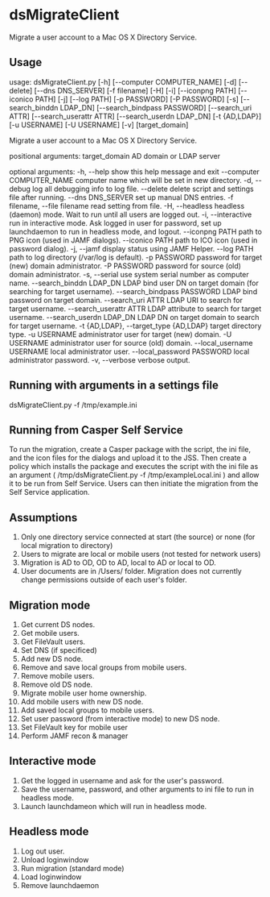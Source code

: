# dsMigrateClient
Migrate a user account to a Mac OS X Directory Service.

## Usage
usage: dsMigrateClient.py [-h] [--computer COMPUTER_NAME] [-d] [--delete]
                          [--dns DNS_SERVER] [-f filename] [-H] [-i]
                          [--iconpng PATH] [--iconico PATH] [-j] [--log PATH]
                          [-p PASSWORD] [-P PASSWORD] [-s]
                          [--search_binddn LDAP_DN]
                          [--search_bindpass PASSWORD] [--search_uri ATTR]
                          [--search_userattr ATTR] [--search_userdn LDAP_DN]
                          [-t {AD,LDAP}] [-u USERNAME] [-U USERNAME] [-v]
                          [target_domain]

Migrate a user account to a Mac OS X Directory Service.

positional arguments:
  target_domain         AD domain or LDAP server

optional arguments:
  -h, --help            show this help message and exit
  --computer COMPUTER_NAME
                        computer name which will be set in new directory.
  -d, --debug           log all debugging info to log file.
  --delete              delete script and settings file after running.
  --dns DNS_SERVER      set up manual DNS entries.
  -f filename, --file filename
                        read setting from file.
  -H, --headless        headless (daemon) mode. Wait to run until all users
                        are logged out.
  -i, --interactive     run in interactive mode. Ask logged in user for
                        password, set up launchdaemon to run in headless mode,
                        and logout.
  --iconpng PATH        path to PNG icon (used in JAMF dialogs).
  --iconico PATH        path to ICO icon (used in password dialog).
  -j, --jamf            display status using JAMF Helper.
  --log PATH            path to log directory (/var/log is default).
  -p PASSWORD           password for target (new) domain administrator.
  -P PASSWORD           password for source (old) domain administrator.
  -s, --serial          use system serial number as computer name.
  --search_binddn LDAP_DN
                        LDAP bind user DN on target domain (for searching for
                        target username).
  --search_bindpass PASSWORD
                        LDAP bind password on target domain.
  --search_uri ATTR     LDAP URI to search for target username.
  --search_userattr ATTR
                        LDAP attribute to search for target username.
  --search_userdn LDAP_DN
                        LDAP DN on target domain to search for target
                        username.
  -t {AD,LDAP}, --target_type {AD,LDAP}
                        target directory type.
  -u USERNAME           administrator user for target (new) domain.
  -U USERNAME           administrator user for source (old) domain.
  --local_username USERNAME
                        local administrator user.
  --local_password PASSWORD
                        local administrator password.
  -v, --verbose         verbose output.

## Running with arguments in a settings file 
dsMigrateClient.py -f /tmp/example.ini

## Running from Casper Self Service
To run the migration, create a Casper package with the script, the ini file, and the icon files for the dialogs and upload it to the JSS. Then create a policy which installs the package and executes the script with the ini file as an argument ( /tmp/dsMigrateClient.py -f /tmp/exampleLocal.ini ) and allow it to be run from Self Service. Users can then initiate the migration from the Self Service application.

## Assumptions
1. Only one directory service connected at start (the source) or none (for local migration to directory)
2. Users to migrate are local or mobile users (not tested for network users)
3. Migration is AD to OD, OD to AD, local to AD or local to OD.
4. User documents are in /Users/ folder. Migration does not currently change permissions outside of each user's folder.

## Migration mode
1. Get current DS nodes.
2. Get mobile users.
3. Get FileVault users.
4. Set DNS (if specificed)
5. Add new DS node.
6. Remove and save local groups from mobile users.
7. Remove mobile users.
8. Remove old DS node.
9. Migrate mobile user home ownership.
10. Add mobile users with new DS node.
11. Add saved local groups to mobile users.
12. Set user password (from interactive mode) to new DS node.
13. Set FileVault key for mobile user
14. Perform JAMF recon & manager 

## Interactive mode
1. Get the logged in username and ask for the user's password.
2. Save the username, password, and other arguments to ini file to run in headless mode.
3. Launch launchdameon which will run in headless mode.

## Headless mode
1. Log out user.
2. Unload loginwindow
3. Run migration (standard mode)
4. Load loginwindow
5. Remove launchdaemon
